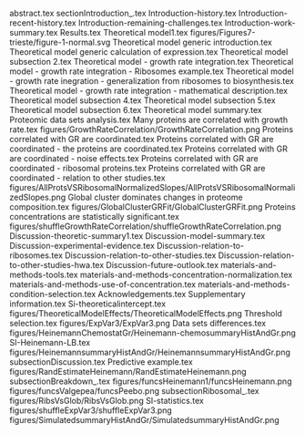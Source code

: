 abstract.tex
sectionIntroduction_.tex
Introduction-history.tex
Introduction-recent-history.tex
Introduction-remaining-challenges.tex
Introduction-work-summary.tex
Results.tex
Theoretical model1.tex
figures/Figures7-trieste/figure-1-normal.svg
Theoretical model generic introduction.tex
Theoretical model generic calculation of expression.tex
Theoretical model subsection 2.tex
Theoretical model - growth rate integration.tex
Theoretical model - growth rate integration - Ribosomes example.tex
Theoretical model - growth rate inegration -  generalization from ribosomes to biosynthesis.tex
Theoretical model - growth rate integration - mathematical description.tex
Theoretical model subsection 4.tex
Theoretical model subsection 5.tex
Theoretical model subsection 6.tex
Theoretical model summary.tex
Proteomic data sets analysis.tex
Many proteins are correlated with growth rate.tex
figures/GrowthRateCorrelation/GrowthRateCorrelation.png
Proteins correlated with GR are coordinated.tex
Proteins correlated with GR are coordinated - the proteins are coordinated.tex
Proteins correlated with GR are coordinated - noise effects.tex
Proteins correlated with GR are coordinated - ribosomal proteins.tex
Proteins correlated with GR are coordinated - relation to other studies.tex
figures/AllProtsVSRibosomalNormalizedSlopes/AllProtsVSRibosomalNormalizedSlopes.png
Global cluster dominates changes in proteome composition.tex
figures/GlobalClusterGRFit/GlobalClusterGRFit.png
Proteins concentrations are statistically significant.tex
figures/shuffleGrowthRateCorrelation/shuffleGrowthRateCorrelation.png
Discussion-theoretic-summary1.tex
Discussion-model-summary.tex
Discussion-experimental-evidence.tex
Discussion-relation-to-ribosomes.tex
Discussion-relation-to-other-studies.tex
Discussion-relation-to-other-studies-hwa.tex
Discussion-future-outlook.tex
materials-and-methods-tools.tex
materials-and-methods-concentration-normalization.tex
materials-and-methods-use-of-concentration.tex
materials-and-methods-condition-selection.tex
Acknowledgements.tex
Supplementary information.tex
Si-theoreticalintercept.tex
figures/TheoreticalModelEffects/TheoreticalModelEffects.png
Threshold selection.tex
figures/ExpVar3/ExpVar3.png
Data sets differences.tex
figures/HeinemannChemostatGr/Heinemann-chemosummaryHistAndGr.png
SI-Heinemann-LB.tex
figures/HeinemannsummaryHistAndGr/HeinemannsummaryHistAndGr.png
subsectionDiscussion.tex
Predictive example.tex
figures/RandEstimateHeinemann/RandEstimateHeinemann.png
subsectionBreakdown_.tex
figures/funcsHeinemann1/funcsHeinemann.png
figures/funcsValgepea/funcsPeebo.png
subsectionRibosomal_.tex
figures/RibsVsGlob/RibsVsGlob.png
SI-statistics.tex
figures/shuffleExpVar3/shuffleExpVar3.png
figures/SimulatedsummaryHistAndGr/SimulatedsummaryHistAndGr.png